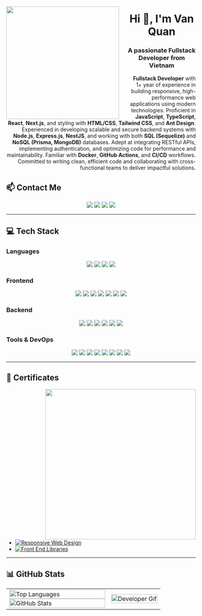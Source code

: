 ### <img align="left" width="300" style="padding-right:20px" src="https://cdn.dribbble.com/userupload/21436944/file/original-3212fe7a869a76063e59d76c39176c45.gif">

<h1 align="center">Hi 👋, I'm Van Quan</h1>
<h3 align="center">A passionate Fullstack Developer from Vietnam</h3>

<p align="right"><strong>Fullstack Developer</strong> with 1+ year of experience in building responsive, high-performance web applications using modern technologies. Proficient in <strong>JavaScript</strong>, <strong>TypeScript</strong>, <strong>React</strong>, <strong>Next.js</strong>, and styling with <strong>HTML/CSS</strong>, <strong>Tailwind CSS</strong>, and <strong>Ant Design</strong>. Experienced in developing scalable and secure backend systems with <strong>Node.js</strong>, <strong>Express.js</strong>, <strong>NestJS</strong>, and working with both <strong>SQL (Sequelize)</strong> and <strong>NoSQL (Prisma, MongoDB)</strong> databases. Adept at integrating RESTful APIs, implementing authentication, and optimizing code for performance and maintainability. Familiar with <strong>Docker</strong>, <strong>GitHub Actions</strong>, and <strong>CI/CD</strong> workflows. Committed to writing clean, efficient code and collaborating with cross-functional teams to deliver impactful solutions.</p>

## 📫 Contact Me
<p align="center">
  <a href="mailto:vquan.dev@gmail.com"><img src="https://img.shields.io/badge/Gmail-vquan.dev@gmail.com-D14836?style=for-the-badge&logo=gmail&logoColor=white"/></a>
  <a href="https://www.linkedin.com/in/ngo-quan-807952233"><img src="https://img.shields.io/badge/LinkedIn-Ngo%20Quan-0077B5?style=for-the-badge&logo=linkedin&logoColor=white"/></a>
  <a href="https://www.facebook.com/Vquan2509/"><img src="https://img.shields.io/badge/Facebook-Van%20Quan-1877F2?style=for-the-badge&logo=facebook&logoColor=white"/></a>
  <a href="https://github.com/NVQuan25"><img src="https://img.shields.io/badge/GitHub-NVQuan25-181717?style=for-the-badge&logo=github&logoColor=white"/></a>
</p>

---

## 💻 Tech Stack

### Languages

<p align="center">
  <img src="https://img.shields.io/badge/JavaScript-F7DF1E?style=for-the-badge&logo=javascript&logoColor=black"/>
  <img src="https://img.shields.io/badge/TypeScript-3178C6?style=for-the-badge&logo=typescript&logoColor=white"/>
  <img src="https://img.shields.io/badge/HTML5-E34F26?style=for-the-badge&logo=html5&logoColor=white"/>
  <img src="https://img.shields.io/badge/CSS3-1572B6?style=for-the-badge&logo=css3&logoColor=white"/>
</p>

### Frontend

<p align="center">
  <img src="https://img.shields.io/badge/React-61DAFB?style=for-the-badge&logo=react&logoColor=black"/>
  <img src="https://img.shields.io/badge/Next.js-000000?style=for-the-badge&logo=nextdotjs&logoColor=white"/>
  <img src="https://img.shields.io/badge/Redux-764ABC?style=for-the-badge&logo=redux&logoColor=white"/>
  <img src="https://img.shields.io/badge/Bootstrap-7952B3?style=for-the-badge&logo=bootstrap&logoColor=white"/>
  <img src="https://img.shields.io/badge/MUI-007FFF?style=for-the-badge&logo=mui&logoColor=white"/>
  <img src="https://img.shields.io/badge/Tailwind%20CSS-38B2AC?style=for-the-badge&logo=tailwind-css&logoColor=white"/>
  <img src="https://img.shields.io/badge/Ant%20Design-0170FE?style=for-the-badge&logo=ant-design&logoColor=white"/>
</p>

### Backend

<p align="center">
  <img src="https://img.shields.io/badge/Node.js-339933?style=for-the-badge&logo=node.js&logoColor=white"/>
  <img src="https://img.shields.io/badge/Express.js-000000?style=for-the-badge&logo=express&logoColor=white"/>
  <img src="https://img.shields.io/badge/NestJS-E0234E?style=for-the-badge&logo=nestjs&logoColor=white"/>
  <img src="https://img.shields.io/badge/Sequelize-52B0E7?style=for-the-badge&logo=sequelize&logoColor=white"/>
  <img src="https://img.shields.io/badge/Prisma-2D3748?style=for-the-badge&logo=prisma&logoColor=white"/>
  <img src="https://img.shields.io/badge/API-FF6F00?style=for-the-badge&logo=graphql&logoColor=white"/>
</p>

### Tools & DevOps

<p align="center">
  <img src="https://img.shields.io/badge/Git-F05032?style=for-the-badge&logo=git&logoColor=white"/>
  <img src="https://img.shields.io/badge/GitHub-181717?style=for-the-badge&logo=github&logoColor=white"/>
  <img src="https://img.shields.io/badge/GitLab-FCA121?style=for-the-badge&logo=gitlab&logoColor=white"/>
  <img src="https://img.shields.io/badge/Figma-F24E1E?style=for-the-badge&logo=figma&logoColor=white"/>
  <img src="https://img.shields.io/badge/VS%20Code-007ACC?style=for-the-badge&logo=visual-studio-code&logoColor=white"/>
  <img src="https://img.shields.io/badge/Postman-FF6C37?style=for-the-badge&logo=postman&logoColor=white"/>
  <img src="https://img.shields.io/badge/Docker-2496ED?style=for-the-badge&logo=docker&logoColor=white"/>
  <img src="https://img.shields.io/badge/GitHub%20Actions-2088FF?style=for-the-badge&logo=github-actions&logoColor=white"/>
</p>

---

## 📜 Certificates

<img align="right" width="400" src="https://github.githubassets.com/images/modules/profile/profile-joined-github.svg">

* [![Responsive Web Design](https://img.shields.io/badge/freeCodeCamp-Responsive_Web_Design-0A0A23?logo=freeCodeCamp\&logoColor=white\&style=for-the-badge)](https://www.freecodecamp.org/certification/QuanisCoding/responsive-web-design)
* [![Front End Libraries](https://img.shields.io/badge/freeCodeCamp-Front_End_Libraries-0A0A23?logo=freeCodeCamp\&logoColor=white\&style=for-the-badge)](https://www.freecodecamp.org/certification/QuanisCoding/front-end-development-libraries)

---

## 📊 GitHub Stats

<table style="width:100%;">
  <tr>
    <td>
      <img src="https://github-readme-stats.vercel.app/api/top-langs/?username=NVQuan25&bg_color=FFFFFF00&text_color=179fa3&layout=compact&hide=CSS&langs_count=10&custom_title=Most%20Used%20Languages" alt="Top Languages" width="100%"/>
      <img src="https://github-readme-stats.vercel.app/api?username=NVQuan25&bg_color=FFFFFF00&text_color=179fa3&show_icons=true&count_private=true&include_all_commits=true&custom_title=GitHub%20Stats" alt="GitHub Stats" width="100%"/>
    </td>
    <td>
      <img src="https://cdn.dribbble.com/users/1059583/screenshots/4171367/coding-freak.gif" alt="Developer Gif" width="100%"/>
    </td>
  </tr>
</table>
